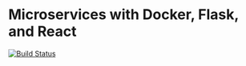 # Microservices with Docker, Flask, and React

[![Build Status](https://travis-ci.org/testdrivenio/testdriven-app-2.3.svg?branch=master)](https://travis-ci.org/testdrivenio/testdriven-app-2.3)
